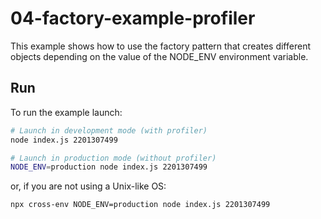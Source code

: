# 04-factory-example-profiler

This example shows how to use the factory pattern that creates different objects depending on the value of the NODE_ENV environment variable.

## Run

To run the example launch:

```bash
# Launch in development mode (with profiler)
node index.js 2201307499

# Launch in production mode (without profiler)
NODE_ENV=production node index.js 2201307499
```

or, if you are not using a Unix-like OS:

```bash
npx cross-env NODE_ENV=production node index.js 2201307499
```

